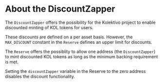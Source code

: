 # About the DiscountZapper

The `DiscountZapper` offers the possibility for the Kolektivo project to enable
discounted minting of KOL tokens for users.

These discounts are defined on a per asset basis. However, the `MAX_DISCOUNT`
constant in the `Reserve` defines an upper limit for discounts.

The `Reserve` offers the possiblity to allow one address (the `DiscountZapper`)
to mint discounted KOL tokens as long as the minimum backing requirement is met.

Setting the `discountZapper` variable in the Reserve to the zero address
disables the discount functionality.
